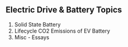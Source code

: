 ## Electric Drive & Battery Topics

1) Solid State Battery
2) Lifecycle CO2 Emissions of EV Battery
3) Misc - Essays


